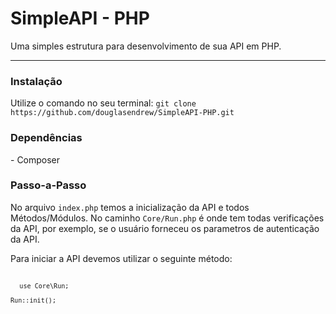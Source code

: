 <h1>SimpleAPI - PHP</h1>
<p>Uma simples estrutura para desenvolvimento de sua API em PHP.</p>
<hr>

<h3>Instalação</h3>
<p>Utilize o comando no seu terminal: <code>git clone https://github.com/douglasendrew/SimpleAPI-PHP.git</code>
  
<h3>Dependências</h3>
<p>- Composer</p>

<h3>Passo-a-Passo</h3>
<p>No arquivo <code>index.php</code> temos a inicialização da API e todos Métodos/Módulos. No caminho <code>Core/Run.php</code> é onde tem todas verificações da API, por exemplo, se o usuário forneceu os parametros de autenticação da API.</p>

<p>Para iniciar a API devemos utilizar o seguinte método:</p>
<code>
  <?php
    require "vendor/autoload.php";
  
    use Core\Run;

    Run::init();
</code>
